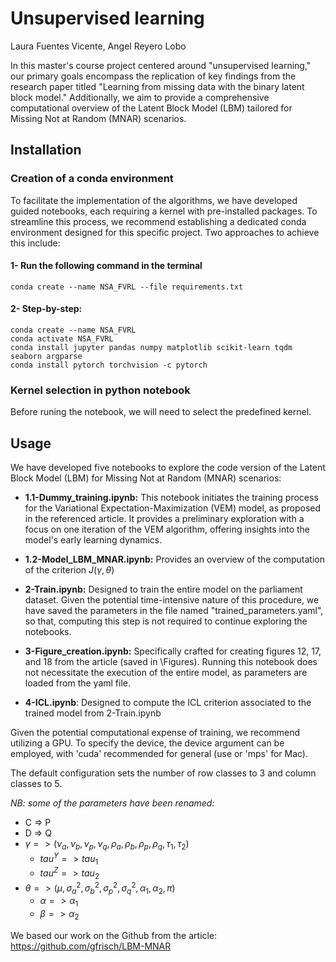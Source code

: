 # Unsupervised learning 

Laura Fuentes Vicente, Angel Reyero Lobo

In this master's course project centered around "unsupervised learning," our primary goals encompass the replication of key findings from the research paper titled "Learning from missing data with the binary latent block model." Additionally, we aim to provide a comprehensive computational overview of the Latent Block Model (LBM) tailored for Missing Not at Random (MNAR) scenarios.


## Installation

### Creation of a conda environment
To facilitate the implementation of the algorithms, we have developed guided notebooks, each requiring a kernel with pre-installed packages. To streamline this process, we recommend establishing a dedicated conda environment designed for this specific project. Two approaches to achieve this include:

#### 1- Run the following command in the terminal 
```
conda create --name NSA_FVRL --file requirements.txt
```
#### 2- Step-by-step: 
```
conda create --name NSA_FVRL
conda activate NSA_FVRL
conda install jupyter pandas numpy matplotlib scikit-learn tqdm seaborn argparse
conda install pytorch torchvision -c pytorch
```

### Kernel selection in python notebook
Before runing the notebook, we will need to select the predefined kernel.

## Usage

We have developed five notebooks to explore the code version of the Latent Block Model (LBM) for Missing Not at Random (MNAR) scenarios:

- **1.1-Dummy_training.ipynb:** This notebook initiates the training process for the Variational Expectation-Maximization (VEM) model, as proposed in the referenced article. It provides a preliminary exploration with a focus on one iteration of the VEM algorithm, offering insights into the model's early learning dynamics.

- **1.2-Model_LBM_MNAR.ipynb:** Provides an overview of the computation of the criterion $J(\gamma, \theta)$

- **2-Train.ipynb:** Designed to train the entire model on the parliament dataset. Given the potential time-intensive nature of this procedure, we have saved the parameters in the file named "trained_parameters.yaml", so that, computing this step is not required to continue exploring the notebooks. 

- **3-Figure_creation.ipynb:** Specifically crafted for creating figures 12, 17, and 18 from the article (saved in \Figures). Running this notebook does not necessitate the execution of the entire model, as parameters are loaded from the yaml file.

- **4-ICL.ipynb**: Designed to compute the ICL criterion associated to the trained model from 2-Train.ipynb

Given the potential computational expense of training, we recommend utilizing a GPU. To specify the device, the device argument can be employed, with 'cuda' recommended for general (use or 'mps' for Mac). 


The default configuration sets the number of row classes to 3 and column classes to 5. 

*NB: some of the parameters have been renamed:*
- C => P 
- D => Q
- $\gamma => (\nu_a, \nu_b, \nu_p, \nu_q, \rho_a, \rho_b,\rho_p,\rho_q, \tau_1, \tau_2)$
    - $tau^{Y} => tau_1$
    - $tau^{Z} => tau_2$
- $\theta => (\mu , \sigma_a^2, \sigma_b^2, \sigma_p^2, \sigma_q^2, \alpha_1, \alpha_2, \pi)$
    - $\alpha => \alpha_1$
    - $\beta => \alpha_2$

We based our work on the Github from the article: 
https://github.com/gfrisch/LBM-MNAR